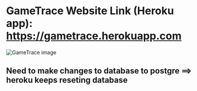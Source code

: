 # GameTrace Website Link (Heroku app):  https://gametrace.herokuapp.com
![GameTrace image](https://github.com/kmurata798/GameTrace/static/GameTrace-Thumbnail)

## Need to make changes to database to postgre ==> heroku keeps reseting database
